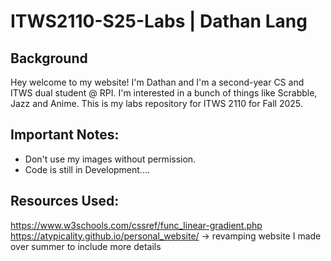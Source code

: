 # ITWS2110-S25-Labs | Dathan Lang 

## Background
Hey welcome to my website! I'm Dathan and I'm a second-year CS and ITWS dual 
student @ RPI. I'm interested in a bunch of things like Scrabble, Jazz and 
Anime. This is my labs repository for ITWS 2110 for Fall 2025.

## Important Notes:
- Don't use my images without permission.
- Code is still in Development....  

## Resources Used:
https://www.w3schools.com/cssref/func_linear-gradient.php
https://atypicality.github.io/personal_website/  -> revamping website I made over summer to include more details